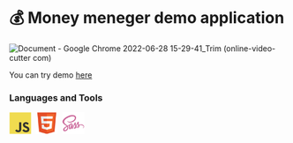 #  💰 Money meneger demo application

![Document - Google Chrome 2022-06-28 15-29-41_Trim (online-video-cutter com)](https://user-images.githubusercontent.com/73027259/176180035-8c48814f-a26c-4d0c-9099-b82d5548e7df.gif)

You can try demo <a href="https://money-keeper-elyg3atd8-ilyaozhereliev.vercel.app/" target="_blank"/>here</a>

###  Languages and Tools
<div>
    <img src="https://github.com/devicons/devicon/blob/master/icons/javascript/javascript-original.svg" title="JavaScript" alt="JavaScript" width="40" height="40"/>&nbsp;
  <img src="https://github.com/devicons/devicon/blob/master/icons/html5/html5-original.svg" title="HTML5" alt="HTML" width="40" height="40"/>&nbsp;
  <img src="https://github.com/devicons/devicon/blob/master/icons/sass/sass-original.svg" title="scss" alt="scss" width="40" height="40"/>&nbsp;
</div>
